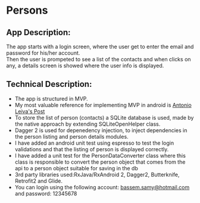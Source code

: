 # Persons
## App Description:
The app starts with a login screen, where the user get to enter the email and password for his/her account. </br>
Then the user is prompeted to see a list of the contacts and when clicks on any, a details screen is showed where the user info is displayed.
## Technical Description:
* The app is structured in MVP.
* My most valuable reference for implementing MVP in android is [Antonio Leiva's Post](https://www.dropbox.com/s/r0wy953e50q0cra/feedback-app-release.apk?dl=0)
* To store the list of person (contacts) a SQLite database is used, made by the native approach by extending SQLiteOpenHelper class.
* Dagger 2 is used for depenedency injection, to inject dependencies in the person listing and person details modules.
* I have added an android unit test using espresso to test the login validations and that the listing of person is displayed correctly.
* I have added a unit test for the PersonDataConverter class where this class is responsible to convert the person object that comes from the api to a person object suitable for saving in the db
* 3rd party libraries used:RxJava/RxAndroid 2, Dagger2, Butterknife, Retrofit2 and Glide.
* You can login using the following account: bassem.samy@hotmail.com and password: 12345678
